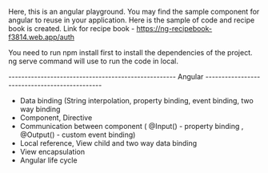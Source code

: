 Here, this is an angular playground. You may find the sample component for angular to reuse in your application. Here is the sample of code and recipe book is created. Link for recipe book - https://ng-recipebook-f3814.web.app/auth

You need to run npm install first to install the dependencies of the project. ng serve command will use to run the code in local.

---------------------------------------------------- Angular ----------------------------------------------

- Data binding (String interpolation, property binding, event binding, two way binding
- Component, Directive 
- Communication between component ( @Input() - property binding , @Output() - custom event binding)
- Local reference, View child and two way data binding
- View encapsulation 
- Angular life cycle
